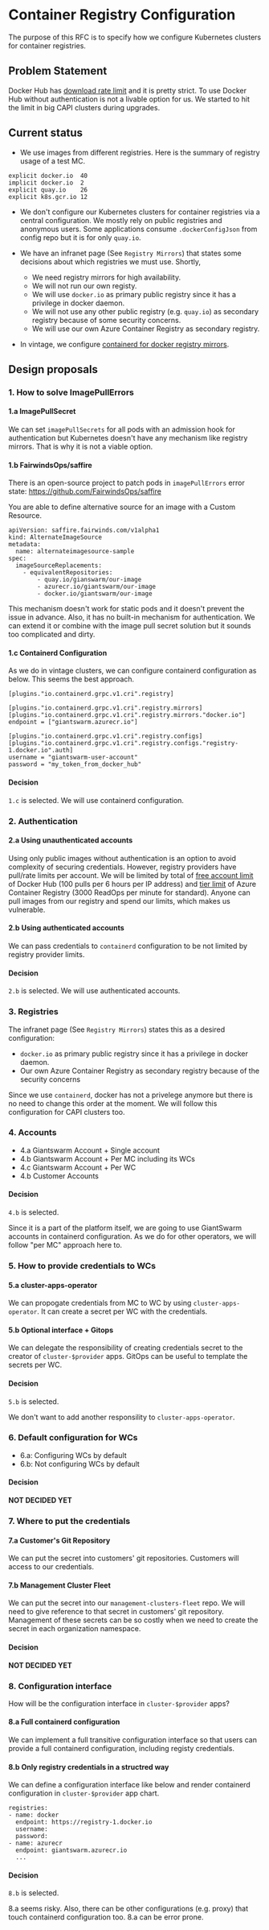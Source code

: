 # Container Registry Configuration

The purpose of this RFC is to specify how we configure Kubernetes clusters for container registries.

## Problem Statement

Docker Hub has [download rate limit](https://docs.docker.com/docker-hub/download-rate-limit/) and it is pretty strict. To use Docker Hub without authentication is not a livable option for us. We started to hit the limit in big CAPI clusters during upgrades.

## Current status

- We use images from different registries. Here is the summary of registry usage of a test MC.
```
explicit docker.io  40
implicit docker.io  2
explicit quay.io    26
explicit k8s.gcr.io 12
```

- We don't configure our Kubernetes clusters for container registries via a central configuration. We mostly rely on public registries and anonymous users. Some applications consume `.dockerConfigJson` from config repo but it is for only `quay.io`.

- We have an infranet page (See `Registry Mirrors`) that states some decisions about which registries we must use. Shortly,
  - We need registry mirrors for high availability.
  - We will not run our own registy.
  - We will use `docker.io` as primary public registry since it has a privilege in docker daemon.
  - We will not use any other public registry (e.g. `quay.io`) as secondary registry because of some security concerns.
  - We will use our own Azure Container Registry as secondary registry.

- In vintage, we configure [containerd for docker registry mirrors](https://github.com/giantswarm/giantnetes-terraform/blob/13700c6d1b1adf8d65fba8b1b37eccf31e1ce4f3/templates/files/conf/containerd-config.toml#L37). 
  
## Design proposals

### 1. How to solve ImagePullErrors

#### 1.a ImagePullSecret

We can set `imagePullSecrets` for all pods with an admission hook for authentication but Kubernetes doesn't have any mechanism like registry mirrors. That is why it is not a viable option.

#### 1.b FairwindsOps/saffire

There is an open-source project to patch pods in `imagePullErrors` error state: https://github.com/FairwindsOps/saffire

You are able to define alternative source for an image with a Custom Resource.

```
apiVersion: saffire.fairwinds.com/v1alpha1
kind: AlternateImageSource
metadata:
  name: alternateimagesource-sample
spec:
  imageSourceReplacements:
    - equivalentRepositories:
        - quay.io/gianswarm/our-image
        - azurecr.io/giantswarm/our-image
        - docker.io/giantswarm/our-image
```

This mechanism doesn't work for static pods and it doesn't prevent the issue in advance. Also, it has no built-in mechanism for authentication. We can extend it or combine with the image pull secret solution but it sounds too complicated and dirty.


#### 1.c Containerd Configuration

As we do in vintage clusters, we can configure containerd configuration as below. This seems the best approach.

```
[plugins."io.containerd.grpc.v1.cri".registry]

[plugins."io.containerd.grpc.v1.cri".registry.mirrors]
[plugins."io.containerd.grpc.v1.cri".registry.mirrors."docker.io"]
endpoint = ["giantswarm.azurecr.io"]

[plugins."io.containerd.grpc.v1.cri".registry.configs]
[plugins."io.containerd.grpc.v1.cri".registry.configs."registry-1.docker.io".auth]
username = "giantswarm-user-account"
password = "my_token_from_docker_hub"
```

#### Decision

`1.c` is selected.
We will use containerd configuration. 

### 2. Authentication

#### 2.a Using unauthenticated accounts

Using only public images without authentication is an option to avoid complexity of securing credentials. However, registry providers have pull/rate limits per account. We will be limited by total of [free account limit](https://docs.docker.com/docker-hub/download-rate-limit/) of Docker Hub (100 pulls per 6 hours per IP address) and [tier limit](https://learn.microsoft.com/en-us/azure/container-registry/container-registry-skus) of Azure Container Registry (3000 ReadOps per minute for standard). Anyone can pull images from our registry and spend our limits, which makes us vulnerable. 

#### 2.b Using authenticated accounts

We can pass credentials to `containerd` configuration to be not limited by registry provider limits.

#### Decision

`2.b` is selected.
We will use authenticated accounts.


### 3. Registries

The infranet page (See `Registry Mirrors`) states this as a desired configuration:
  - `docker.io` as primary public registry since it has a privilege in docker daemon.
  - Our own Azure Container Registry as secondary registry because of the security concerns

Since we use `containerd`, docker has not a privelege anymore but there is no need to change this order at the moment. We will follow this configuration for CAPI clusters too.

### 4. Accounts

- 4.a Giantswarm Account + Single account
- 4.b Giantswarm Account + Per MC including its WCs
- 4.c Giantswarm Account + Per WC
- 4.b Customer Accounts

#### Decision

`4.b` is selected.

Since it is a part of the platform itself, we are going to use GiantSwarm accounts in containerd configuration.
As we do for other operators, we will follow "per MC" approach here to.

### 5. How to provide credentials to WCs

#### 5.a cluster-apps-operator

We can propogate credentials from MC to WC by using `cluster-apps-operator`. It can create a secret per WC with the credentials.

#### 5.b Optional interface + Gitops

We can delegate the responsibility of creating credentials secret to the creator of `cluster-$provider` apps. GitOps can be useful to template the secrets per WC.

#### Decision

`5.b` is selected.

We don't want to add another responsility to `cluster-apps-operator`. 


### 6. Default configuration for WCs

- 6.a: Configuring WCs by default
- 6.b: Not configuring WCs by default

#### Decision

**NOT DECIDED YET**


### 7. Where to put the credentials

#### 7.a Customer's Git Repository

We can put the secret into customers' git repositories. Customers will access to our credentials.

#### 7.b Management Cluster Fleet

We can put the secret into our `management-clusters-fleet` repo. We will need to give reference to that secret in customers' git repository. Management of these secrets can be so costly when we need to create the secret in each organization namespace.

#### Decision

**NOT DECIDED YET**


### 8. Configuration interface

How will be the configuration interface in `cluster-$provider` apps?

#### 8.a Full containerd configuration

We can implement a full transitive configuration interface so that users can provide a full containerd configuration, including registy credentials.

#### 8.b Only registry credentials in a structred way

We can define a configuration interface like below and render containerd configuration in `cluster-$provider` app chart.

```
registries:
- name: docker
  endpoint: https://registry-1.docker.io
  username:
  password:
- name: azurecr
  endpoint: giantswarm.azurecr.io
  ...
```

#### Decision

`8.b` is selected.

8.a seems risky. Also, there can be other configurations (e.g. proxy) that touch containerd configuration too. 8.a can be error prone.
